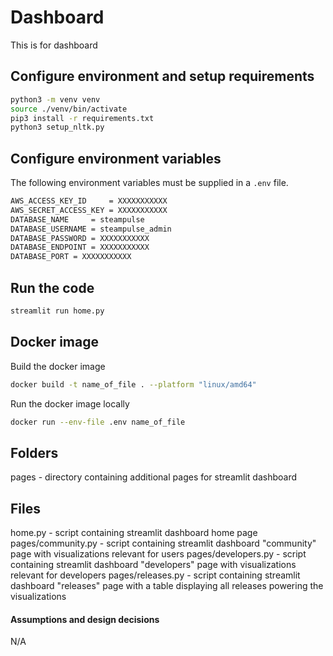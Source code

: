 # Dashboard

This is for dashboard

## Configure environment and setup requirements 

```sh
python3 -m venv venv
source ./venv/bin/activate
pip3 install -r requirements.txt
python3 setup_nltk.py
```

## Configure environment variables

The following environment variables must be supplied in a `.env` file.

```sh
AWS_ACCESS_KEY_ID     = XXXXXXXXXXX
AWS_SECRET_ACCESS_KEY = XXXXXXXXXXX
DATABASE_NAME     = steampulse
DATABASE_USERNAME = steampulse_admin
DATABASE_PASSWORD = XXXXXXXXXXX
DATABASE_ENDPOINT = XXXXXXXXXXX
DATABASE_PORT = XXXXXXXXXXX

```
## Run the code
```sh
streamlit run home.py
```
## Docker image

Build the docker image

```sh
docker build -t name_of_file . --platform "linux/amd64"
```

Run the docker image locally

```sh
docker run --env-file .env name_of_file
```
## Folders
pages - directory containing additional pages for streamlit dashboard
## Files 
home.py - script containing streamlit dashboard home page
pages/community.py - script containing streamlit dashboard "community" page with visualizations relevant for users
pages/developers.py - script containing streamlit dashboard "developers" page with visualizations relevant for developers
pages/releases.py - script containing streamlit dashboard "releases" page with a table displaying all releases powering the visualizations

#### Assumptions and design decisions
N/A